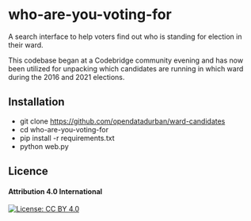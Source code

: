 # who-are-you-voting-for
A search interface to help voters find out who is standing for election in their ward.

This codebase began at a Codebridge community evening and has now been utilized for unpacking which candidates are running in which ward during the 2016 and 2021 elections.

## Installation

* git clone https://github.com/opendatadurban/ward-candidates
* cd who-are-you-voting-for
* pip install -r requirements.txt
* python web.py

## Licence
#### Attribution 4.0 International
[![License: CC BY 4.0](https://licensebuttons.net/l/by/4.0/80x15.png)](https://creativecommons.org/licenses/by/4.0/) 